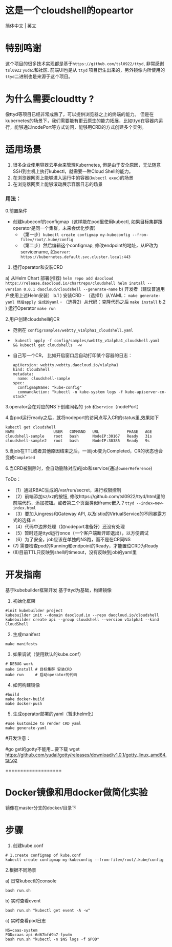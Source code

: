 # 这是一个cloudshell的opeartor

简体中文 | [英文](https://github.com/cloudtty/cloudtty/blob/main/README.md)

# 特别鸣谢
这个项目的很多技术实现都是基于`https://github.com/tsl0922/ttyd`, 非常感谢 `tsl0922` `yudai`和社区.
前端UI也是从 `ttyd` 项目衍生出来的，另外镜像内所使用的`ttyd`二进制也是来源于这个项目。




# 为什么需要cloudtty ?

像ttyd等项目已经非常成熟了，可以提供浏览器之上的终端的能力。
但是在kubernetes的场景下，我们需要能有更云原生的能力拓展，比如ttyd在容器内运行，能够通过nodePort等方式访问，能够用CRD的方式创建多个实例。

# 适用场景

1. 很多企业使用容器云平台来管理Kubernetes, 但是由于安全原因，无法随意SSH到主机上执行kubectl，就需要一种Cloud Shell的能力。
2. 在浏览器网页上能够进入运行中的容器(`kubectl exec`)的场景
3. 在浏览器网页上能够滚动展示容器日志的场景




### 用法：

0.前置条件
 -  创建kubeconf的configmap（这样能在pod里使用kubectl, 如果目标集群跟operator是同一个集群，未来会优化步骤）
    - （第一步）`kubectl create configmap my-kubeconfig --from-file=/root/.kube/config`
    - （第二步）然后编辑这个configmap, 修改endpoint的地址，从IP改为servicename, 如`server: https://kubernetes.default.svc.cluster.local:443`


1. 运行operator和安装CRD

  a) 从Helm Chart 部署(推荐)
	```
	helm repo add daocloud  https://release.daocloud.io/chartrepo/cloudshell
	helm install --version 0.0.1 daocloud/cloudshell --generate-name
	```
  b) 开发者（建议普通用户使用上述Helm安装）
      b.1 ) 安装CRD
        - （选择1）从YAML： ```make generate-yaml
             然后apply 生成的yaml```
        - （选择2）从代码：克隆代码之后 `make install`
      b.2 ) 运行Operator
        `make run`


2.用户创建cloudshell的CR
- 范例在 `config/samples/webtty_v1alpha1_cloudshell.yaml`
 -   ` kubectl apply -f config/samples/webtty_v1alpha1_cloudshell.yaml  && kubectl get cloudshells  -w`


- 自己写一个CR， 比如开启窗口后自动打印某个容器的日志：
    ```
    apiVersion: webtty.webtty.daocloud.io/v1alpha1
    kind: CloudShell
    metadata:
      name: cloudshell-sample
    spec:
      configmapName: "kube-config"
      commandAction: "kubectl -n kube-system logs -f kube-apiserver-cn-stack"
    ```


3.operator会在对应的NS下创建同名的 `job` 和`service`（nodePort）

4.当pod运行ready之后，就将nodeport的访问点写入CR的status里,效果如下
```
kubectl get cloudshell
NAME                 USER   COMMAND   URL            PHASE   AGE
cloudshell-sample    root   bash      NodeIP:30167   Ready   31s
cloudshell-sample2   root   bash      NodeIP:30385   Ready   9s
```

5.当job在TTL或者其他原因结束之后，一旦job变为Completed，CR的状态也会变成`Completed`

6.当CRD被删除时，会自动删除对应的job和service(通过`ownerReference`)


ToDo：

- （1）通过RBAC生成的/var/run/secret，进行权限控制
- （2）前端添加sz/xz的按钮, 修改https://github.com/tsl0922/ttyd/html里的前端代码，添加按钮。或者第二个页面类似iframe嵌入？`ttyd --index=new-index.html`
- （3）要加入ingress和Gateway API, 以及Istio的VirtualService的不同暴露方式的选择 🔥
- （4）代码中边界处理（如nodeport准备好）还没有处理
- （5）暂时还是ttyd运行once（一个客户端断开即退出），以方便调试
- （6）为了安全，job应该在单独的NS跑，而不是在CR同NS
-  (7) 需要检查pod的Running和endpoint的Ready，才能置位CRD为Ready
-  (8)目前TTL只反映到shell的timeout，没有反映到job的yaml里












# 开发指南

基于kubebuilder框架开发
基于ttyd为基础，构建镜像

1. 初始化框架
```
#init kubebuilder project
kubebuilder init --domain daocloud.io --repo daocloud.io/cloudshell
kubebuilder create api --group cloudshell --version v1alpha1 --kind CloudShell
```

2. 生成manifest
```
make manifests
```

3. 如果调试（使用默认的kube.conf）
```
# DEBUG work
make install # 目标集群 安装CRD
make run     # 启动operator的代码
```

4. 如何构建镜像
```
#build
make docker-build
make docker-push
```

5. 生成operator部署的yaml（暂未helm化）
```
#use kustomize to render CRD yaml
make generate-yaml
```

#开发注意：

#go get的gotty不能用...要下载
wget https://github.com/yudai/gotty/releases/download/v1.0.1/gotty_linux_amd64.tar.gz



===================
# Docker镜像和用docker做简化实验

镜像在master分支的docker/目录下

# 步骤

1. 创建kube.conf

```
# 1.create configmap of kube.conf
kubectl create configmap my-kubeconfig --from-file=/root/.kube/config
```

2.根据不同场景

a) 日常kubectl的console
```
bash run.sh
```


b) 实时查看event
```
bash run.sh "kubectl get event -A -w"
```

c) 实时查看pod日志
```
NS=caas-system
POD=caas-api-6d67bfd9b7-fpvdm
bash run.sh "kubectl -n $NS logs -f $POD"
```


